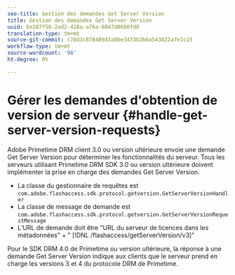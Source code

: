 ```yaml
---
seo-title: Gestion des demandes Get Server Version
title: Gestion des demandes Get Server Version
uuid: 6e287f58-2ad2-428a-a76a-6847d06b0fd8
translation-type: tm+mt
source-git-commit: c78d3c87848943a0be3433b2b6a543822a7e1c15
workflow-type: tm+mt
source-wordcount: '98'
ht-degree: 0%

---
```



# Gérer les demandes d&#39;obtention de version de serveur {#handle-get-server-version-requests}

Adobe Primetime DRM client 3.0 ou version ultérieure envoie une demande Get Server Version pour déterminer les fonctionnalités du serveur. Tous les serveurs utilisant Primetime DRM SDK 3.0 ou version ultérieure doivent implémenter la prise en charge des demandes Get Server Version.

* La classe du gestionnaire de requêtes est `com.adobe.flashaccess.sdk.protocol.getversion.GetServerVersionHandler`
* La classe de message de demande est `com.adobe.flashaccess.sdk.protocol.getversion.GetServerVersionRequestMessage`
* L’URL de demande doit être &quot;URL du serveur de licences dans les métadonnées&quot; + &quot; [!DNL /flashaccess/getServerVersion/v3]&quot;

Pour le SDK DRM 4.0 de Primetime ou version ultérieure, la réponse à une demande Get Server Version indique aux clients que le serveur prend en charge les versions 3 et 4 du protocole DRM de Primetime.

